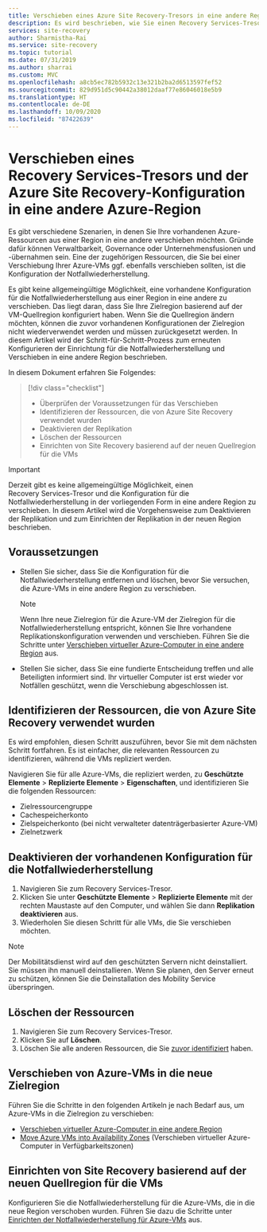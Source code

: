 ```yaml
---
title: Verschieben eines Azure Site Recovery-Tresors in eine andere Region
description: Es wird beschrieben, wie Sie einen Recovery Services-Tresor (Azure Site Recovery) in eine andere Azure-Region verschieben.
services: site-recovery
author: Sharmistha-Rai
ms.service: site-recovery
ms.topic: tutorial
ms.date: 07/31/2019
ms.author: sharrai
ms.custom: MVC
ms.openlocfilehash: a8cb5ec782b5932c13e321b2ba2d6513597fef52
ms.sourcegitcommit: 829d951d5c90442a38012daaf77e86046018e5b9
ms.translationtype: HT
ms.contentlocale: de-DE
ms.lasthandoff: 10/09/2020
ms.locfileid: "87422639"
---
```

# <a name="move-a-recovery-services-vault-and-azure-site-recovery-configuration-to-another-azure-region"></a>Verschieben eines Recovery Services-Tresors und der Azure Site Recovery-Konfiguration in eine andere Azure-Region

Es gibt verschiedene Szenarien, in denen Sie Ihre vorhandenen Azure-Ressourcen aus einer Region in eine andere verschieben möchten. Gründe dafür können Verwaltbarkeit, Governance oder Unternehmensfusionen und -übernahmen sein. Eine der zugehörigen Ressourcen, die Sie bei einer Verschiebung Ihrer Azure-VMs ggf. ebenfalls verschieben sollten, ist die Konfiguration der Notfallwiederherstellung. 

Es gibt keine allgemeingültige Möglichkeit, eine vorhandene Konfiguration für die Notfallwiederherstellung aus einer Region in eine andere zu verschieben. Das liegt daran, dass Sie Ihre Zielregion basierend auf der VM-Quellregion konfiguriert haben. Wenn Sie die Quellregion ändern möchten, können die zuvor vorhandenen Konfigurationen der Zielregion nicht wiederverwendet werden und müssen zurückgesetzt werden. In diesem Artikel wird der Schritt-für-Schritt-Prozess zum erneuten Konfigurieren der Einrichtung für die Notfallwiederherstellung und Verschieben in eine andere Region beschrieben.

In diesem Dokument erfahren Sie Folgendes:

> [!div class="checklist"]
> * Überprüfen der Voraussetzungen für das Verschieben
> * Identifizieren der Ressourcen, die von Azure Site Recovery verwendet wurden
> * Deaktivieren der Replikation
> * Löschen der Ressourcen
> * Einrichten von Site Recovery basierend auf der neuen Quellregion für die VMs

> [!IMPORTANT]
> Derzeit gibt es keine allgemeingültige Möglichkeit, einen Recovery Services-Tresor und die Konfiguration für die Notfallwiederherstellung in der vorliegenden Form in eine andere Region zu verschieben. In diesem Artikel wird die Vorgehensweise zum Deaktivieren der Replikation und zum Einrichten der Replikation in der neuen Region beschrieben.

## <a name="prerequisites"></a>Voraussetzungen

- Stellen Sie sicher, dass Sie die Konfiguration für die Notfallwiederherstellung entfernen und löschen, bevor Sie versuchen, die Azure-VMs in eine andere Region zu verschieben. 

  > [!NOTE]
  > Wenn Ihre neue Zielregion für die Azure-VM der Zielregion für die Notfallwiederherstellung entspricht, können Sie Ihre vorhandene Replikationskonfiguration verwenden und verschieben. Führen Sie die Schritte unter [Verschieben virtueller Azure-Computer in eine andere Region](azure-to-azure-tutorial-migrate.md) aus.

- Stellen Sie sicher, dass Sie eine fundierte Entscheidung treffen und alle Beteiligten informiert sind. Ihr virtueller Computer ist erst wieder vor Notfällen geschützt, wenn die Verschiebung abgeschlossen ist.

## <a name="identify-the-resources-that-were-used-by-azure-site-recovery"></a>Identifizieren der Ressourcen, die von Azure Site Recovery verwendet wurden
Es wird empfohlen, diesen Schritt auszuführen, bevor Sie mit dem nächsten Schritt fortfahren. Es ist einfacher, die relevanten Ressourcen zu identifizieren, während die VMs repliziert werden.

Navigieren Sie für alle Azure-VMs, die repliziert werden, zu **Geschützte Elemente** > **Replizierte Elemente** > **Eigenschaften**, und identifizieren Sie die folgenden Ressourcen:

- Zielressourcengruppe
- Cachespeicherkonto
- Zielspeicherkonto (bei nicht verwalteter datenträgerbasierter Azure-VM) 
- Zielnetzwerk


## <a name="disable-the-existing-disaster-recovery-configuration"></a>Deaktivieren der vorhandenen Konfiguration für die Notfallwiederherstellung

1. Navigieren Sie zum Recovery Services-Tresor.
2. Klicken Sie unter **Geschützte Elemente** > **Replizierte Elemente** mit der rechten Maustaste auf den Computer, und wählen Sie dann **Replikation deaktivieren** aus.
3. Wiederholen Sie diesen Schritt für alle VMs, die Sie verschieben möchten.

> [!NOTE]
> Der Mobilitätsdienst wird auf den geschützten Servern nicht deinstalliert. Sie müssen ihn manuell deinstallieren. Wenn Sie planen, den Server erneut zu schützen, können Sie die Deinstallation des Mobility Service überspringen.

## <a name="delete-the-resources"></a>Löschen der Ressourcen

1. Navigieren Sie zum Recovery Services-Tresor.
2. Klicken Sie auf **Löschen**.
3. Löschen Sie alle anderen Ressourcen, die Sie [zuvor identifiziert](#identify-the-resources-that-were-used-by-azure-site-recovery) haben.
 
## <a name="move-azure-vms-to-the-new-target-region"></a>Verschieben von Azure-VMs in die neue Zielregion

Führen Sie die Schritte in den folgenden Artikeln je nach Bedarf aus, um Azure-VMs in die Zielregion zu verschieben:

- [Verschieben virtueller Azure-Computer in eine andere Region](azure-to-azure-tutorial-migrate.md)
- [Move Azure VMs into Availability Zones](move-azure-VMs-AVset-Azone.md) (Verschieben virtueller Azure-Computer in Verfügbarkeitszonen)

## <a name="set-up-site-recovery-based-on-the-new-source-region-for-the-vms"></a>Einrichten von Site Recovery basierend auf der neuen Quellregion für die VMs

Konfigurieren Sie die Notfallwiederherstellung für die Azure-VMs, die in die neue Region verschoben wurden. Führen Sie dazu die Schritte unter [Einrichten der Notfallwiederherstellung für Azure-VMs](azure-to-azure-tutorial-enable-replication.md) aus.
